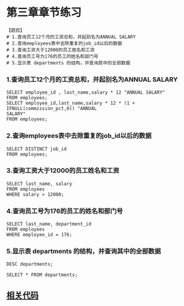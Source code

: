 # 第三章章节练习

```
【题目】
# 1.查询员工12个月的工资总和，并起别名为ANNUAL SALARY
# 2.查询employees表中去除重复的job_id以后的数据
# 3.查询工资大于12000的员工姓名和工资
# 4.查询员工号为176的员工的姓名和部门号
# 5.显示表 departments 的结构，并查询其中的全部数据
```

### 1.查询员工12个月的工资总和，并起别名为ANNUAL SALARY
```
SELECT employee_id , last_name,salary * 12 "ANNUAL SALARY"
FROM employees;
SELECT employee_id,last_name,salary * 12 * (1 + IFNULL(commission_pct,0)) "ANNUAL
SALARY"
FROM employees;
```

### 2.查询employees表中去除重复的job_id以后的数据
```
SELECT DISTINCT job_id
FROM employees;
```

### 3.查询工资大于12000的员工姓名和工资
```
SELECT last_name, salary
FROM employees
WHERE salary > 12000;
```

### 4.查询员工号为176的员工的姓名和部门号
```
SELECT last_name, department_id
FROM employees
WHERE employee_id = 176;
```

### 5.显示表 departments 的结构，并查询其中的全部数据
```
DESC departments;

SELECT * FROM departments;
```

## [相关代码](第03章_基本的SELECT语句的课后练习.sql)